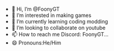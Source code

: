 - 👋 Hi, I’m @FoonyGT
- 👀 I’m interested in making games
- 🌱 I’m currently learning coding modding
- 💞️ I’m looking to collaborate on youtube
- 📫 How to reach me Discord: FoonyGT...
- 😄 Pronouns:He/Him 


<!---
FoonyGT/FoonyGT is a ✨ special ✨ repository because its `README.md` (this file) appears on your GitHub profile.
You can click the Preview link to take a look at your changes.
--->

